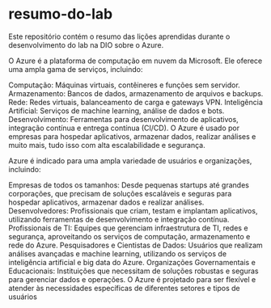 # resumo-do-lab
Este repositório contém o resumo das lições aprendidas durante o desenvolvimento do lab na DIO sobre o Azure.

O Azure é a plataforma de computação em nuvem da Microsoft. Ele oferece uma ampla gama de serviços, incluindo:

Computação: Máquinas virtuais, contêineres e funções sem servidor.
Armazenamento: Bancos de dados, armazenamento de arquivos e backups.
Rede: Redes virtuais, balanceamento de carga e gateways VPN.
Inteligência Artificial: Serviços de machine learning, análise de dados e bots.
Desenvolvimento: Ferramentas para desenvolvimento de aplicativos, integração contínua e entrega contínua (CI/CD).
O Azure é usado por empresas para hospedar aplicativos, armazenar dados, realizar análises e muito mais, tudo isso com alta escalabilidade e segurança.

Azure é indicado para uma ampla variedade de usuários e organizações, incluindo:

Empresas de todos os tamanhos: Desde pequenas startups até grandes corporações, que precisam de soluções escaláveis e seguras para hospedar aplicativos, armazenar dados e realizar análises.
Desenvolvedores: Profissionais que criam, testam e implantam aplicativos, utilizando ferramentas de desenvolvimento e integração contínua.
Profissionais de TI: Equipes que gerenciam infraestrutura de TI, redes e segurança, aproveitando os serviços de computação, armazenamento e rede do Azure.
Pesquisadores e Cientistas de Dados: Usuários que realizam análises avançadas e machine learning, utilizando os serviços de inteligência artificial e big data do Azure.
Organizações Governamentais e Educacionais: Instituições que necessitam de soluções robustas e seguras para gerenciar dados e operações.
O Azure é projetado para ser flexível e atender às necessidades específicas de diferentes setores e tipos de usuários
